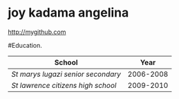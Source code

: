# joy kadama angelina

http://mygithub.com

#Education.

School| Year
-------------|-----------
*St marys lugazi senior  secondary* |2006-2008
*St lawrence citizens high school*|2009-2010


 
 
 
